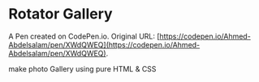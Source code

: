 # Rotator Gallery

A Pen created on CodePen.io. Original URL: [https://codepen.io/Ahmed-Abdelsalam/pen/XWdQWEQ](https://codepen.io/Ahmed-Abdelsalam/pen/XWdQWEQ).

make photo Gallery using pure HTML & CSS 
